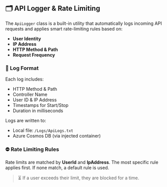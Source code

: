 
## 🗂️ API Logger & Rate Limiting

The `ApiLogger` class is a built-in utility that automatically logs incoming API requests and applies smart rate-limiting rules based on:
- **User Identity**
- **IP Address**
- **HTTP Method & Path**
- **Request Frequency**

### 🧾 Log Format

Each log includes:

- HTTP Method & Path  
- Controller Name  
- User ID & IP Address  
- Timestamps for Start/Stop  
- Duration in milliseconds  

Logs are written to:

- Local file: `/Logs/ApiLogs.txt`  
- Azure Cosmos DB (via injected container)

### ⛔ Rate Limiting Rules

Rate limits are matched by **UserId** and **IpAddress**. The most specific rule applies first. If none match, a default rule is used.
> ⏳ If a user exceeds their limit, they are blocked for a time.
